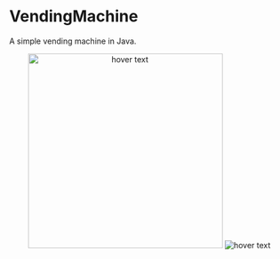 # VendingMachine
A simple vending machine in Java.


<p align="center">
  <img src="https://i.imgur.com/r944m2I.png" width="350" title= "hover text">
  <img src="https://i.imgur.com/r944m2I.png width="350" title="hover text">
  
</p>

                                                                          
